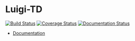 Luigi-TD
========

[![Build Status](https://travis-ci.org/k24d/luigi-td.svg?branch=master)](https://travis-ci.org/k24d/luigi-td)
[![Coverage Status](https://coveralls.io/repos/k24d/luigi-td/badge.svg?branch=master)](https://coveralls.io/r/k24d/luigi-td?branch=master)
[![Documentation Status](https://readthedocs.org/projects/luigi-td/badge/?version=latest)](https://readthedocs.org/projects/luigi-td/?badge=latest)

* [Documentation](http://luigi-td.readthedocs.org/en/latest/gettingstarted.html)
